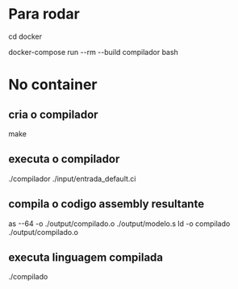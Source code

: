 # Para rodar

cd docker

docker-compose run --rm --build compilador bash

# No container

## cria o compilador

make

## executa o compilador

./compilador ./input/entrada_default.ci

## compila o codigo assembly resultante

as --64 -o ./output/compilado.o ./output/modelo.s
ld -o compilado ./output/compilado.o

## executa linguagem compilada

./compilado
